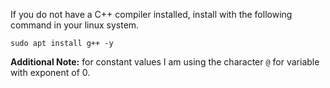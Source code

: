 If you do not have a C++ compiler installed, install with the following command in your linux system.
```
sudo apt install g++ -y
```

**Additional Note:** for constant values I am using the character `@` for variable with exponent of 0.